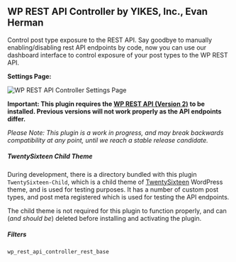 ## WP REST API Controller by YIKES, Inc., Evan Herman

Control post type exposure to the REST API. Say goodbye to manually enabling/disabling rest API endpoints by code, now you can use our dashboard interface to control exposure of your post types to the WP REST API.

<strong>Settings Page:</strong>

![WP REST API Controller Settings Page](https://cldup.com/gz6Ljvv22z.png)

<strong>Important: This plugin requires the [WP REST API (Version 2)](https://wordpress.org/plugins/rest-api/) to be installed. Previous versions will not work properly as the API endpoints differ.</strong>

<em>Please Note: This plugin is a work in progress, and may break backwards compatibility at any point, until we reach a stable release candidate.</em>

##### TwentySixteen Child Theme

During development, there is a directory bundled with this plugin `TwentySixteen-Child`, which is a child theme of [TwentySixteen](https://wordpress.org/themes/twentysixteen/) WordPress theme, and is used for testing purposes. It has a number of custom post types, and post meta registered which is used for testing the API endpoints.

The child theme is not required for this plugin to function properly, and can (<em>and should be</em>) deleted before installing and activating the plugin.

##### Filters

`wp_rest_api_controller_rest_base`
